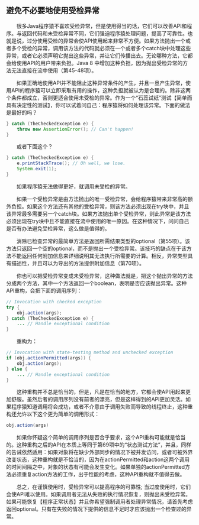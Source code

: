 ## 避免不必要地使用受检异常

&emsp;&emsp;很多Java程序猿不喜欢受检异常，但是使用得当的话，它们可以改善API和程序。与返回代码和未受检异常不同，它们强迫程序猿处理问题，提高了可靠性。也就是说，过分使用受检的异常会使API使用起来非常不方便。如果方法抛出一个或者多个受检的异常，调用该方法的代码就必须在一个或者多个catch块中处理这些异常，或者它必须声明它抛出这些异常，并让它们传播出去。无论哪种方法，它都会给使用API的用户带来负担。Java 8 中增加这种负担，因为抛出受检异常的方法无法直接在流中使用（第45-48项）。

&emsp;&emsp;如果正确地使用API并不能阻止这种异常条件的产生，并且一旦产生异常，使用API的程序猿可以立即采取有用的操作，这种负担就被认为是合理的。除非这两个条件都成立，否则更适合使用未受检的异常。作为一个“石蕊试纸”测试【简单而具有决定性的测试】，你可以试着问自己：程序猿将如何处理该异常。下面的做法是最好的吗？

```java
} catch (TheCheckedException e) {
    throw new AssertionError(); // Can't happen!
}
```

&emsp;&emsp;或者下面这个？

```java
} catch (TheCheckedException e) {
    e.printStackTrace(); // Oh well, we lose.
    System.exit(1);
}
```

&emsp;&emsp;如果程序猿无法做得更好，就调用未受检的异常。

&emsp;&emsp;如果一个受检异常是由方法抛出的唯一受检异常，会给程序猿带来非常高的额外负担。如果这个方法还有其他的受检异常，则该方法必须出现在try块中，并且该异常最多需要另一个catch块。如果方法抛出单个受检异常，则此异常是该方法必须出现在try块中且不能直接在流中使用的唯一原因。在这种情况下，问问自己是否有办法避免受检异常，这么做是值得的。

&emsp;&emsp;消除已检查异常的最简单方法是返回所需结果类型的optional（第55项）。该方法只返回一个空的optional，而不是抛出一个受检异常。该技巧的缺点在于该方法不能返回任何附加信息来详细说明其无法执行所需要的计算。相反，异常类型具有描述性，并且可以为导出的方法提供附加信息（第70项）。

&emsp;&emsp;你也可以把受检异常变成未受检异常，这种做法就是，把这个抛出异常的方法分成两个方法，其中一个方法返回一个boolean，表明是否应该抛出异常。这种API重构，会把下面的调用序列：

```java
// Invocation with checked exception
try {
    obj.action(args);
} catch (TheCheckedException e) {
    ... // Handle exceptional condition
}
```

&emsp;&emsp;重构为：

```java
// Invocation with state-testing method and unchecked exception
if (obj.actionPermitted(args)) {
    obj.action(args);
} else {
    ... // Handle exceptional condition
}
```

&emsp;&emsp;这种重构并不总是恰当的，但是，凡是在恰当的地方，它都会使API用起来更加舒服。虽然后者的调用序列没有前者的漂亮，但是这样得到的API更加灵活。如果程序猿知道调用将会成功，或者不介意由于调用失败而导致的线程终止，这种重构还允许以下这个更为简单的调用形式：

```java
obj.action(args)
```

&emsp;&emsp;如果你怀疑这个简单的调用序列是否合乎要求，这个API重构可能就是恰当的。这种重构之后的API在本质上等同于第69项中的“状态测试方法”，并且，同样的告诫依然适用：如果对象将在缺少外部同步的情况下被并发访问，或者可被外界改变状态，这种重构就是不恰当的，因为在actionPermitted和action这两个调用的时间间隔之中，对象的状态有可能会发生变化。如果单独的actionPermitted方法必须重复action方法的工作，出于性能的考虑，这种API重构就不值得去做。

&emsp;&emsp;总之，在谨慎使用时，受检异常可以提高程序的可靠性; 当过度使用时，它们会使API难以使用。如果调用者无法从失败的执行情况恢复，则抛出未受检异常。如果可能恢复【程序正常状态】并且你希望强制调用者处理异常情况，请首先考虑返回optional。只有在失败的情况下提供的信息不足时才应该抛出一个检查过的异常。